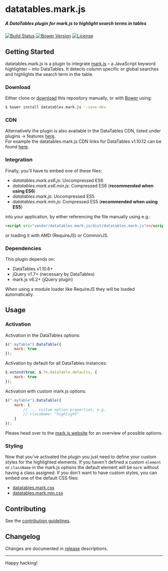 # datatables.mark.js

##### A DataTables plugin for mark.js to highlight search terms in tables

[![Build Status][build-status-image]][build-status]
[![Bower Version][bower-version-image]][bower-version]
[![License][license-image]][license]

## Getting Started

datatables.mark.js is a plugin to integrate [mark.js][markjs-website] – a
JavaScript keyword highlighter – into DataTables. It detects column specific or
global searches and highlights the search term in the table.

### Download

Either clone or [download][zip-download] this repository manually, or with
[Bower][bower] using:

```bash
$ bower install datatables.mark.js --save-dev
```

### CDN

Alternatively the plugin is also available in the DataTables CDN, listed under plugins -> features [here][datatables-plugins-cdn].  
For example the datatables.mark.js CDN links for DataTables v1.10.12 can be found [here][datatables-plugins-cdn-1-10-12].

### Integration

Finally, you'll have to embed one of these files:

- _datatables.mark.es6.js_: Uncompressed ES6
- _datatables.mark.es6.min.js_: Compressed ES6 (__recommended when using ES6__)
- _datatables.mark.js_: Uncompressed ES5
- _datatables.mark.min.js_: Compressed ES5 (__recommended when using ES5__)

into your application, by either referencing the file manually using e.g.:

```html
<script src="vendor/datatables.mark.js/dist/datatables.mark.js"></script>
```

or loading it with AMD (RequireJS) or CommonJS.

### Dependencies

This plugin depends on:

- DataTables v1.10.6+
- jQuery v1.7+ (necessary by DataTables)
- mark.js v6.2+ (jQuery plugin)

When using a module loader like RequireJS they will be loaded automatically.

## Usage

### Activation

Activation in the DataTables options:

```javascript
$(".myTable").DataTable({
    mark: true
});
```

Activation by default for all DataTables instances:

```javascript
$.extend(true, $.fn.dataTable.defaults, {
    mark: true
});
```

Activation with custom mark.js options:

```javascript
$(".myTable").DataTable({
    mark: {
        // ... custom option properties, e.g.
        // className: "highlight"
    }
});
```

Please head over to the [mark.js website][markjs-website-mark] for an overview
of possible options.

### Styling

Now that you've activated the plugin you just need to define your custom styles
for the highlighted elements. If you haven't defined a custom `element` or
`className` in the mark.js options the default element will be `mark` without
having a class assigned. If you don't want to have custom styles, you can embed
one of the default CSS files:

- [datatables.mark.css][datatables-mark-css]
- [datatables.mark.min.css][datatables-mark-min-css]

## Contributing

See the [contribution guidelines][contributing].

## Changelog
Changes are documented in [release][releases] descriptions.  

---

Happy hacking!

[build-status]: https://travis-ci.org/julmot/datatables.mark.js
[bower-version]: https://github.com/julmot/datatables.mark.js
[license]: https://raw.githubusercontent.com/julmot/datatables.mark.js/master/LICENSE

[build-status-image]: https://img.shields.io/travis/julmot/datatables.mark.js/master.svg?label=test
[bower-version-image]: https://img.shields.io/bower/v/datatables.mark.js.svg
[license-image]: https://img.shields.io/badge/license-MIT-blue.svg

[zip-download]: https://github.com/julmot/datatables.mark.js/archive/master.zip
[bower]: https://bower.io/
[datatables-plugins-cdn]: https://cdn.datatables.net/plug-ins/
[datatables-plugins-cdn-1-10-12]: https://cdn.datatables.net/plug-ins/1.10.12/features/
[markjs-website]: https://markjs.io/
[markjs-website-mark]: https://markjs.io/#mark
[datatables-mark-css]: https://github.com/julmot/datatables.mark.js/blob/master/dist/datatables.mark.css
[datatables-mark-min-css]: https://github.com/julmot/datatables.mark.js/blob/master/dist/datatables.mark.min.css
[contributing]: https://github.com/julmot/datatables.mark.js/blob/master/CONTRIBUTING.md
[releases]: https://github.com/julmot/datatables.mark.js/releases

